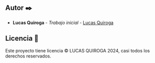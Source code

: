 ## Autor ✒️

- **Lucas Quiroga** - _Trabajo inicial_ - [Lucas Quiroga](https://github.com/Lucas-Quiroga)

## Licencia 📄

Este proyecto tiene licencia © LUCAS QUIROGA 2024, casi todos los derechos reservados.
